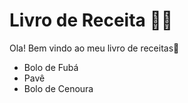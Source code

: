 # Livro de Receita :man_cook:

Ola! Bem vindo ao meu livro de receitas:wave:

- Bolo de Fubá
- Pavê
- Bolo de Cenoura
